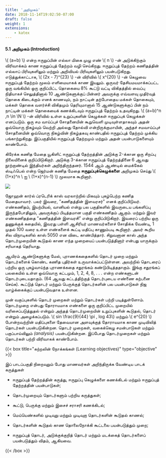 ```yaml
---
title: 'அறிமுகம்'
date: 2018-11-14T19:02:50-07:00
draft: false
weight: 1
extensions:
    - katex
---
```



#### 5.1 அறிமுகம் (Introduction)

\\( (a+b) \\) என்ற ஈருறுப்பின் எல்லா மிகை முழு எண் \\( n \\) -ன் அடுக்கிற்கும் விரிவாக்கம் காண
ஈருறுப்புத் தேற்றம் வழி செய்கிறது. ஈருறுப்புத் தேற்றம் கணிதத்தின் எல்லாப் பிரிவுகளிலும் மற்றும்
அறிவியல் பிரிவுகளிலும் பயன்படுகிறது. எடுத்துக்காட்டாக, \\( (2x - 7)^{23} \\) -ன் விரிவில் \\( x^{20} \\) -ன் கெழுவை
ஈருறுப்புத் தேற்றம் மூலம் எளிமையாகக் காண இயலும். ஒருவர் தேசியமயமாக்கப்பட்ட ஒரு வங்கியில்
ஒரு குறிப்பிட்ட தொகையை 8% கூட்டு வட்டி விகிதத்தில் வைப்பு நிதியாகச் செலுத்தினால்
10 ஆண்டுகளுக்குப் பின்னர் அவருக்கு எவ்வளவு முதிர்வுத் தொகை கிடைக்கும் எனக் காணவும், நம்
நாட்டின் தற்போதைய மக்கள் தொகையும், மக்கள் தொகை வளர்ச்சி விகிதமும் தெரியுமானால்
15 ஆண்டுகளுக்குப் பின் நம் நாட்டின் மக்கள் தொகையைக் கணக்கிடவும் ஈருறுப்புத் தேற்றம்
உதவுகிறது. \\( (a+b)^n ,n \in \N \\) -ன் விரிவில் உள்ள உறுப்புகளின் கெழுக்கள் ஈருறுப்புக் கெழுக்கள்
எனப்படும். ஒரு சம வாய்ப்புச் சோதனையின் கூறுவெளி முடிவுள்ளதாகவும் அதன் ஒவ்வொரு நிகழ்வும்
வெற்றி அல்லது தோல்வி என்றிருக்குமாயின், அந்தச் சமவாய்ப்புச் சோதனையின் ஒவ்வொரு நிகழ்வின்
நிகழ்தகவு காண்பதில் ஈருறுப்புத் தேற்றம் முக்கிய பங்காற்றுகிறது. இப்பகுதியில் ஈருறுப்புத் தேற்றமும்
மற்றும் அதன் பயன்பாடுகளையும் காண்போம்.



கிரேக்க கணித மேதை யூகிளிட் ஈருறுப்புத் தேற்றத்தின் அடுக்கு 2-க்கான
ஒரு சிறப்பு நிலையினைக் குறிப்பிடுகிறார். அடுக்கு 3-க்கான ஈருறுப்புத்
தேற்றத்தினை 6 ஆவது நூற்றாண்டில் இந்தியர்கள் அறிந்திருந்தனர். 1544 ஆம்
ஆண்டில் மைக்கேல் ஸ்டிஃபெல் என்ற ஜெர்மன் கணித மேதை **ஈருறுப்புக்கெழுக்களை** அறிமுகம் செய்து  \\( (1+x)^n \ ஐ \ (1+x)^{n-1} \\)    மூலமாக கூறினார்.


![](/books/11-maths/part-1/binomial/pic1.png)



ஜோஹன் கார்ல் ப்ரடெரிக் காஸ் வரலாற்றில் மிகவும் புகழ்பெற்ற கணித
மேதையாவார். பலர் இவரை, “கணிதத்தின் இளவரசர்” எனக் குறிப்பிடுவர்.
எண்கணிதம், இயற்பியல், வானியல் என்று பல பகுதிகளில் இவருடைய
பங்களிப்பு இருந்தபோதிலும், அவருக்குப் பிடித்தமான பகுதி எண்கணிதம் ஆகும்.
மற்றும் இவர் எண்கணிதத்தை “கணிதத்தின் இளவரசி” என்று குறிப்பிடுகிறார்.
இவரைப் பற்றிய ஒரு துணுக்குக் கதையில், இவரது பள்ளி ஆசிரியர் மாணவர்களைச் சோதிக்க
வேண்டி, 1 முதல் 100 வரை உள்ள எண்களைக் கூட்டி மதிப்பு காணும்படி கூறினார். அவர் கூறிய
சில விநாடிகளில் காஸ் 5050 என விடை காண்பித்தார். சிறுவனான காஸ் அந்த தொடர்முறையின்
கூடுதல் காண எந்த முறையைப் பயன்படுத்தினார் என்பது யாருக்கும் சரியாகத் தெரியாது.

ஆயிரம் ஆண்டுகளுக்கு மேல், புராணக்கதைகளில் தொடர் முறை மற்றும் தொடர்களைக்
கொண்ட கணித புதிர்கள் உருவாக்கப்பட்டுள்ளன. அவற்றில் தொடரைப் பற்றிய ஒரு புகழ்வாய்ந்த
புராணக்கதை சதுரங்கம் கண்டுபிடித்ததாகும். இங்கு சதுரங்கப் பலகையில் உள்ள ஒவ்வொரு
கட்டமும், 1, 2, 4, 8, . . . என்ற எண்களுடன் தொடர்புடையதாகும். (64 ஆவது கட்டத்திற்குத்
தொடர்புடைய எண்ணை கற்பனை செய்க). கூட்டுத் தொடர் மற்றும் பெருக்குத் தொடர்களின் பல
பயன்பாடுகள் நிஜ வாழ்க்கைக்குப் பயன்படுவதாக உள்ளன.

முன் வகுப்புகளில் தொடர் முறைகள் மற்றும் தொடர்கள் பற்றி படித்துள்ளோம். தொடர்முறை
என்பது தோராயமாக எண்களை ஒரு குறிப்பிட்ட முறையில் வரிசைப்படுத்துதல் என்றும் அந்தத்
தொடர்முறையின் உறுப்புகளின் கூடுதல், தொடர் என்றும் அழைக்கப்படும். \\( sin \frac{9}{44} \pi , log 43\\) மற்றும்
\\( e^{20} \\) போன்றவற்றின் மதிப்புகளை தேவையான அளவுக்குத் தோராயமாக காண முடிவிலித் தொடர்கள்
பயன்படுகின்றன. தொடர் முறைகள், வகைக்கெழு சமன்பாடுகள் மற்றும் பகுப்பாய்விலும் *(analysis)*
பயன்படுகின்றன. இப்போது தொடர்முறைகள் மற்றும் தொடர்கள் பற்றி விரிவாகக் காண்போம்.


{{< box title="கற்றலின் நோக்கங்கள் (Learning objectives)" type="objective" >}}

இப் பாடப்பகுதி நிறைவுறும் போது மாணவர்கள் அறிந்திருக்க வேண்டிய பாடக் கருத்துகள்

- ஈருறுப்புத் தேற்றத்தின் கருத்து, ஈருறுப்பு கெழுக்களை கணக்கிடல் மற்றும் ஈருறுப்புத்
தேற்றத்தின் பயன்பாடுகள்;

- தொடர்முறையும் தொடர்களும் பற்றிய கருத்துகள்;

- கூட்டு, பெருக்கு மற்றும் இசைச் சராசரி கணக்கிடல்;

- மெய்யெண்களில் முடிவுறு மற்றும் முடிவுறா தொடர்களின் கூடுதல் காணல்;

- தொடர்களின் கூடுதல் காண தொலைநோக்கி கூட்டலை பயன்படுத்தும் முறை;

- ஈருறுப்புத் தொடர், அடுக்குக்குறித் தொடர் மற்றும் மடக்கைத் தொடர்களைப் பயன்படுத்தும்
விதம், ஆகியவை.

{{< /box >}}








